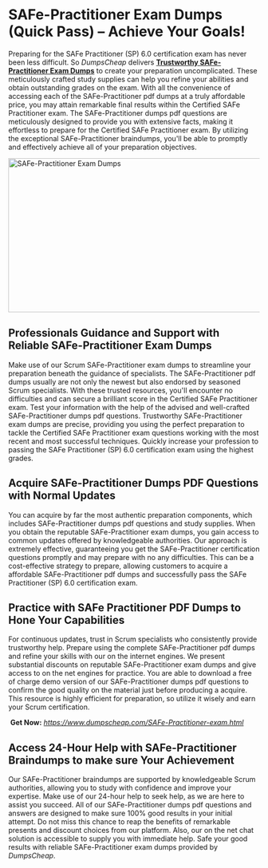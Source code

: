 <h1><strong>SAFe-Practitioner Exam Dumps (Quick Pass) &ndash; Achieve Your Goals!</strong></h1>
<p>Preparing for the SAFe Practitioner (SP) 6.0 certification exam has never been less difficult. So <em>DumpsCheap</em> delivers <a href="https://www.dumpscheap.com/SAFe-Practitioner-exam.html"><strong>Trustworthy SAFe-Practitioner Exam Dumps</strong></a> to create your preparation uncomplicated. These meticulously crafted study supplies can help you refine your abilities and obtain outstanding grades on the exam. With all the convenience of accessing each of the SAFe-Practitioner pdf dumps at a truly affordable price, you may attain remarkable final results within the Certified SAFe Practitioner exam. The SAFe-Practitioner dumps pdf questions are meticulously designed to provide you with extensive facts, making it effortless to prepare for the Certified SAFe Practitioner exam. By utilizing the exceptional SAFe-Practitioner braindumps, you'll be able to promptly and effectively achieve all of your preparation objectives.</p>
<p><img src="https://i.ibb.co/cy547xR/Muzammil-Dumps-Cheap-SAFe-Practitioner.png" alt="SAFe-Practitioner Exam Dumps" width="550" height="309" /></p>
<h2><strong>Professionals Guidance and Support with Reliable SAFe-Practitioner Exam Dumps</strong></h2>
<p>Make use of our Scrum SAFe-Practitioner exam dumps to streamline your preparation beneath the guidance of specialists. The SAFe-Practitioner pdf dumps usually are not only the newest but also endorsed by seasoned Scrum specialists. With these trusted resources, you'll encounter no difficulties and can secure a brilliant score in the Certified SAFe Practitioner exam. Test your information with the help of the advised and well-crafted SAFe-Practitioner dumps pdf questions. Trustworthy SAFe-Practitioner exam dumps are precise, providing you using the perfect preparation to tackle the Certified SAFe Practitioner exam questions working with the most recent and most successful techniques. Quickly increase your profession to passing the SAFe Practitioner (SP) 6.0 certification exam using the highest grades.&nbsp;</p>
<h2><strong>Acquire SAFe-Practitioner Dumps PDF Questions with Normal Updates</strong></h2>
<p>You can acquire by far the most authentic preparation components, which includes SAFe-Practitioner dumps pdf questions and study supplies. When you obtain the reputable SAFe-Practitioner exam dumps, you gain access to common updates offered by knowledgeable authorities. Our approach is extremely effective, guaranteeing you get the SAFe-Practitioner certification questions promptly and may prepare with no any difficulties. This can be a cost-effective strategy to prepare, allowing customers to acquire a affordable SAFe-Practitioner pdf dumps and successfully pass the SAFe Practitioner (SP) 6.0 certification exam.</p>
<h2><strong>Practice with SAFe Practitioner PDF Dumps to Hone Your Capabilities</strong></h2>
<p>For continuous updates, trust in Scrum specialists who consistently provide trustworthy help. Prepare using the complete SAFe-Practitioner pdf dumps and refine your skills with our on the internet engines. We present substantial discounts on reputable SAFe-Practitioner exam dumps and give access to on the net engines for practice. You are able to download a free of charge demo version of our SAFe-Practitioner dumps pdf questions to confirm the good quality on the material just before producing a acquire. This resource is highly efficient for preparation, so utilize it wisely and earn your Scrum certification.</p>
<p>&nbsp;<strong>Get Now:</strong>&nbsp;<a href="https://www.dumpscheap.com/SAFe-Practitioner-exam.html"><em>https://www.dumpscheap.com/SAFe-Practitioner-exam.html</em></a></p>
<h2><strong>Access 24-Hour Help with SAFe-Practitioner Braindumps to make sure Your Achievement</strong></h2>
<p>Our SAFe-Practitioner braindumps are supported by knowledgeable Scrum authorities, allowing you to study with confidence and improve your expertise. Make use of our 24-hour help to seek help, as we are here to assist you succeed. All of our SAFe-Practitioner dumps pdf questions and answers are designed to make sure 100% good results in your initial attempt. Do not miss this chance to reap the benefits of remarkable presents and discount choices from our platform. Also, our on the net chat solution is accessible to supply you with immediate help. Safe your good results with reliable SAFe-Practitioner exam dumps provided by <em>DumpsCheap</em>.</p>
